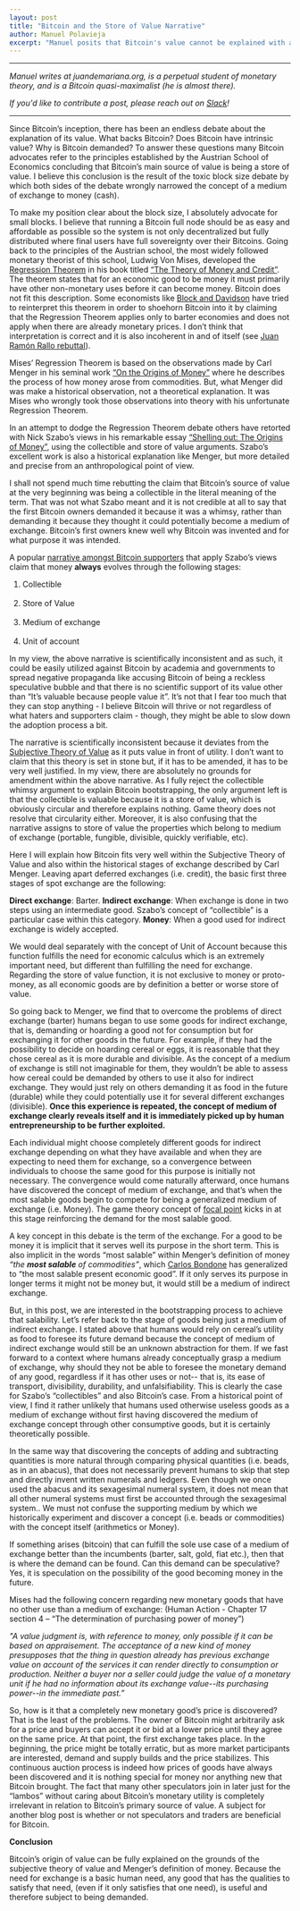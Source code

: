 ```yaml
---
layout: post
title: "Bitcoin and the Store of Value Narrative"
author: Manuel Polavieja
excerpt: "Manuel posits that Bitcoin's value cannot be explained with a store-of-value approach. <br><br>"
---
```


<hr>

_Manuel writes at juandemariana.org, is a perpetual student of monetary theory, and is a Bitcoin quasi-maximalist (he is almost there)._

_If you'd like to contribute a post, please reach out on [Slack](https://bisq.network/slack-invite)!_

<hr>

Since Bitcoin’s inception, there has been an endless debate about the explanation of its value. What backs Bitcoin? Does Bitcoin have intrinsic value? Why is Bitcoin demanded? To answer these questions many Bitcoin advocates refer to the principles established by the Austrian School of Economics concluding that Bitcoin’s main source of value is being a store of value. I believe this conclusion is the result of the toxic block size debate by which both sides of the debate wrongly narrowed the concept of a medium of exchange to money (cash). 

To make my position clear about the block size, I absolutely advocate for small blocks. I believe that running a Bitcoin full node should be as easy and affordable as possible so the system is not only decentralized but fully distributed where final users have full sovereignty over their Bitcoins. 
Going back to the principles of the Austrian school, the most widely followed monetary theorist of this school, Ludwig Von Mises, developed the [Regression Theorem](https://wiki.mises.org/wiki/Regression_theorem) in his book titled [“The Theory of Money and Credit”](https://mises.org/library/theory-money-and-credit). The theorem states that for an economic good to be money it must primarily have other non-monetary uses before it can become money. Bitcoin does not fit this description. Some economists like [Block and Davidson](https://mises.org/library/bitcoin-regression-theorem-and-emergence-new-medium-exchange) have tried to reinterpret this theorem in order to shoehorn Bitcoin into it by claiming that the Regression Theorem applies only to barter economies and does not apply when there are already monetary prices. I don’t think that interpretation is correct and it is also incoherent in and of itself (see [Juan Ramón Rallo rebuttal](https://juanramonrallo.com/mises-y-block-se-equivocan-sobre-sus-teoremas-regresivos-del-dinero/)).

Mises’ Regression Theorem is based on the observations made by Carl Menger in his seminal work [“On the Origins of Money”](chrome-extension://oemmndcbldboiebfnladdacbdfmadadm/https://mises-media.s3.amazonaws.com/On%20the%20Origins%20of%20Money_5.pdf) where he describes the process of how money arose from commodities. But, what Menger did was make a historical observation, not a theoretical explanation. It was Mises who wrongly took those observations into theory with his unfortunate Regression Theorem. 

In an attempt to dodge the Regression Theorem debate others have retorted with Nick Szabo’s views in his remarkable essay [“Shelling out: The Origins of Money”](https://nakamotoinstitute.org/shelling-out/), using the collectible and store of value arguments. Szabo’s excellent work is also a historical explanation like Menger, but more detailed and precise from an anthropological point of view.

I shall not spend much time rebutting the claim that Bitcoin’s source of value at the very beginning was being a collectible in the literal meaning of the term. That was not what Szabo meant and it is not credible at all to say that the first Bitcoin owners demanded it because it was a whimsy, rather than demanding it because they thought it could potentially become a medium of exchange. Bitcoin’s first owners knew well why Bitcoin was invented and for what purpose it was intended. 


A popular [narrative amongst Bitcoin supporters](https://medium.com/@vijayboyapati/the-bullish-case-for-bitcoin-6ecc8bdecc1) that apply Szabo’s views claim that money **always** evolves through the following stages:

1. Collectible<br><br>
2. Store of Value<br><br>
3. Medium of exchange<br><br>
4. Unit of account

In my view, the above narrative is scientifically inconsistent and as such, it could be easily utilized against Bitcoin by academia and governments to spread negative propaganda like accusing Bitcoin of being a reckless speculative bubble and that there is no scientific support of its value other than “It’s valuable because people value it”. It’s not that I fear too much that they can stop anything - I believe Bitcoin will thrive or not regardless of what haters and supporters claim - though, they might be able to slow down the adoption process a bit.


The narrative is scientifically inconsistent because it deviates from the [Subjective Theory of Value](https://en.wikipedia.org/wiki/Subjective_theory_of_value) as it puts value in front of utility. I don’t want to claim that this theory is set in stone but, if it has to be amended, it has to be very well justified. In my view, there are absolutely no grounds for amendment within the above narrative. As I fully reject the collectible whimsy argument to explain Bitcoin bootstrapping, the only argument left is that the collectible is valuable because it is a store of value, which is obviously circular and therefore explains nothing. Game theory does not resolve that circularity either. Moreover, it is also confusing that the narrative assigns to store of value the properties which belong to medium of exchange (portable, fungible, divisible, quickly verifiable, etc).  


Here I will explain how Bitcoin fits very well within the Subjective Theory of Value and also within the historical stages of exchange described by Carl Menger. Leaving apart deferred exchanges (i.e. credit), the basic first three stages of spot exchange are the following:

**Direct exchange**: Barter.
**Indirect exchange**: When exchange is done in two steps using an intermediate good.  Szabo’s concept of “collectible” is a particular case within this category.
**Money**: When a good used for indirect exchange is widely accepted.

We would deal separately with the concept of Unit of Account because this function fulfills the need for economic calculus which is an extremely important need, but different than fulfilling the need for exchange. Regarding the store of value function, it is not exclusive to money or proto-money, as all economic goods are by definition a better or worse store of value. 

So going back to Menger, we find that to overcome the problems of direct exchange (barter) humans began to use some goods for indirect exchange, that is, demanding or hoarding a good not for consumption but for exchanging it for other goods in the future. For example, if they had the possibility to decide on hoarding cereal or eggs, it is reasonable that they chose cereal as it is more durable and divisible. As the concept of a medium of exchange is still not imaginable for them, they wouldn’t be able to assess how cereal could be demanded by others to use it also for indirect exchange. They would just rely on others demanding it as food in the future (durable) while they could potentially use it for several different exchanges (divisible). **Once this experience is repeated, the concept of medium of exchange clearly reveals itself and it is immediately picked up by human entrepreneurship to be further exploited.**

Each individual might choose completely different goods for indirect exchange depending on what they have available and when they are expecting to need them for exchange, so a convergence between individuals to choose the same good for this purpose is initially not necessary. The convergence would come naturally afterward, once humans have discovered the concept of medium of exchange, and that’s when the most salable goods begin to compete for being a generalized medium of exchange (i.e. Money). The game theory concept of [focal point](https://en.wikipedia.org/wiki/Focal_point_(game_theory)) kicks in at this stage reinforcing the demand for the most salable good. 

A key concept in this debate is the term of the exchange. For a good to be money it is implicit that it serves well its purpose in the short term. This is also implicit in the words “most salable” within Menger’s definition of money *“the **most salable** of commodities”*, which [Carlos Bondone](http://www.carlosbondone.com/en/theory-of-economic-time/economic-theory/development-of-concepts.html) has generalized to “the most salable present economic good”. If it only serves its purpose in longer terms it might not be money but, it would still be a medium of indirect exchange.

But, in this post, we are interested in the bootstrapping process to achieve that salability. Let’s refer back to the stage of goods being just a medium of indirect exchange. I stated above that humans would rely on cereal’s utility as food to foresee its future demand because the concept of medium of indirect exchange would still be an unknown abstraction for them. If we fast forward to a context where humans already conceptually grasp a medium of exchange, why should they not be able to foresee the monetary demand of any good, regardless if it has other uses or not-- that is, its ease of transport, divisibility, durability, and unfalsifiability. This is clearly the case for Szabo’s “collectibles” and also Bitcoin’s case. From a historical point of view, I find it rather unlikely that humans used otherwise useless goods as a medium of exchange without first having discovered the medium of exchange concept through other consumptive goods, but it is certainly theoretically possible. 

In the same way that discovering the concepts of adding and subtracting quantities is more natural through comparing physical quantities (i.e. beads, as in an abacus), that does not necessarily prevent humans to skip that step and directly invent written numerals and ledgers. Even though we once used the abacus and its sexagesimal numeral system, it does not mean that all other numeral systems must first be accounted through the sexagesimal system.. We must not confuse the supporting medium by which we historically experiment and discover a concept (i.e. beads or commodities) with the concept itself (arithmetics or Money).

If something arises (bitcoin) that can fulfill the sole use case of a medium of exchange better than the incumbents (barter, salt, gold, fiat etc.), then that is where the demand can be found. Can this demand can be speculative? Yes, it is speculation on the possibility of the good becoming money in the future.

Mises had the following concern regarding new monetary goods that have no other use than a medium of exchange: (Human Action - Chapter 17 section 4 – “The determination of purchasing power of money”)

*"A value judgment is, with reference to money, only possible if it can be based on appraisement. The acceptance of a new kind of money presupposes that the thing in question already has previous exchange value on account of the services it can render directly to consumption or production. Neither a buyer nor a seller could judge the value of a monetary unit if he had no information about its exchange value--its purchasing power--in the immediate past.”*

So, how is it that a completely new monetary good’s price is discovered? That is the least of the problems. The owner of Bitcoin might arbitrarily ask for a price and buyers can accept it or bid at a lower price until they agree on the same price. At that point, the first exchange takes place. In the beginning, the price might be totally erratic, but as more market participants are interested, demand and supply builds and the price stabilizes. This continuous auction process is indeed how prices of goods have always been discovered and it is nothing special for money nor anything new that Bitcoin brought. The fact that many other speculators join in later just for the “lambos” without caring about Bitcoin’s monetary utility is completely irrelevant in relation to Bitcoin’s primary source of value. A subject for another blog post is whether or not speculators and traders are beneficial for Bitcoin.

**Conclusion**

Bitcoin’s origin of value can be fully explained on the grounds of the subjective theory of value and Menger’s definition of money.  Because the need for exchange is a basic human need, any good that has the qualities to satisfy that need, (even if it only satisfies that one need), is useful and therefore subject to being demanded. 
